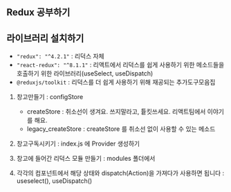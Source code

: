 ## Redux 공부하기

## 라이브러리 설치하기

- `"redux": "^4.2.1"` : 리덕스 자체
- `"react-redux": "^8.1.1"` : 리액트에서 리덕스를 쉽게 사용하기 위한 메소드들을 호출하기 위한 라이브러리(useSelect, useDispatch)
- `@reduxjs/toolkit` : 리덕스를 더 쉽게 사용하기 위해 재공되는 추가도구모음집

1. 창고만들기 : configStore

   - createStore : 취소선이 생겨요. 쓰지말라고, 튵킷쓰세요. 리액트팀에서 이야기를 해요.
   - legacy_createStore : createStore 를 취소선 없이 사용할 수 있는 메소드

2. 창고구독시키기 : index.js 에 Provider 생성하기
3. 창고에 들어간 리덕스 모듈 만들기 : modules 폴더에서
4. 각각의 컴포넌트에서 해당 상태와 dispatch(Action)을 가져다가 사용하면 됩니다 : useselect(), useDispatch()
